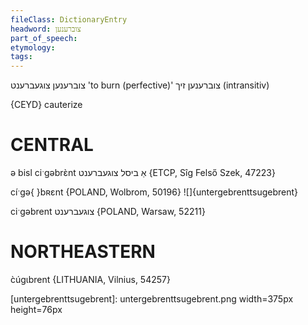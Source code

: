 ```yaml
---
fileClass: DictionaryEntry
headword: צוברענען
part_of_speech: 
etymology: 
tags: 
---
```

צוברענען
צוגעברענט
'to burn (perfective)'
צוברענען זיך 
(intransitiv)

{CEYD}
cauterize

CENTRAL
========

ə bisl ciˑgəbrɛ̀nt אַ ביסל צוגעברענט {ETCP, Sîg Felső Szek, 47223}

cíˑgə{ }bʀɛnt {POLAND, Wolbrom, 50196}
![]{untergebrenttsugebrent}

ciˑgəbrent צוגעברענט {POLAND, Warsaw, 52211}

NORTHEASTERN
==============

c̀úgɩbrent {LITHUANIA, Vilnius, 54257}


[untergebrenttsugebrent]: untergebrenttsugebrent.png width=375px height=76px